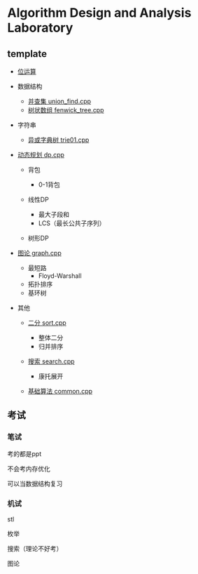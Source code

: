 # Algorithm Design and Analysis Laboratory

## template

- [位运算](template/bitwise_operations.md)
- 数据结构
  - [并查集 union_find.cpp](template/union_find.cpp)
  - [树状数组 fenwick_tree.cpp](template/fenwick_tree.cpp)
- 字符串
  - [异或字典树 trie01.cpp](template/trie01.cpp)
- [动态规划 dp.cpp](template/dp.cpp)
  - 背包
    
    - 0-1背包
  
  - 线性DP
    
    - 最大子段和
    - LCS（最长公共子序列）
  - 树形DP
- [图论 graph.cpp](template/graph.cpp)
  - 最短路
    - Floyd-Warshall
  - 拓扑排序
  - 基环树
- 其他
  
  - [二分 sort.cpp](template/sort.cpp)
    - 整体二分
    - 归并排序
    
  - [搜索 search.cpp](template/search.cpp)
    - 康托展开
  - [基础算法 common.cpp](template/common.cpp)

## 考试

### 笔试

考的都是ppt

不会考内存优化

可以当数据结构复习

### 机试

stl

枚举

搜索（理论不好考）

图论